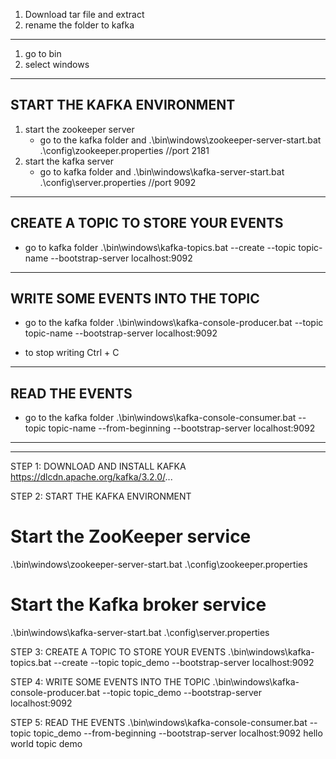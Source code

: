 1. Download tar file and extract
2. rename the folder to kafka

---------------------------
1. go to bin
2. select windows

----------------------------
START THE KAFKA ENVIRONMENT
----------------------------
1. start the zookeeper server
    - go to the kafka folder and
      .\bin\windows\zookeeper-server-start.bat .\config\zookeeper.properties
      //port 2181
2. start the kafka server
    - go to kafka folder and
      .\bin\windows\kafka-server-start.bat .\config\server.properties
      //port 9092


------------------------------------
CREATE A TOPIC TO STORE YOUR EVENTS
------------------------------------
- go to kafka folder
  .\bin\windows\kafka-topics.bat --create --topic topic-name --bootstrap-server localhost:9092

-------------------------------------
WRITE SOME EVENTS INTO THE TOPIC
-------------------------------------
- go to the kafka folder
  .\bin\windows\kafka-console-producer.bat --topic topic-name --bootstrap-server localhost:9092

- to stop writing Ctrl + C

-------------------
READ THE EVENTS
-------------------
- go to the kafka folder
  .\bin\windows\kafka-console-consumer.bat --topic topic-name --from-beginning --bootstrap-server localhost:9092

________________________________________________________________________________________________________________
________________________________________________________________________________________________________________
STEP 1: DOWNLOAD AND INSTALL KAFKA
https://dlcdn.apache.org/kafka/3.2.0/...


STEP 2: START THE KAFKA ENVIRONMENT
# Start the ZooKeeper service
.\bin\windows\zookeeper-server-start.bat .\config\zookeeper.properties

# Start the Kafka broker service
.\bin\windows\kafka-server-start.bat .\config\server.properties

STEP 3: CREATE A TOPIC TO STORE YOUR EVENTS
.\bin\windows\kafka-topics.bat --create --topic topic_demo --bootstrap-server localhost:9092

STEP 4: WRITE SOME EVENTS INTO THE TOPIC
.\bin\windows\kafka-console-producer.bat --topic topic_demo --bootstrap-server localhost:9092

STEP 5:  READ THE EVENTS
.\bin\windows\kafka-console-consumer.bat --topic topic_demo --from-beginning --bootstrap-server localhost:9092
hello world
topic demo
